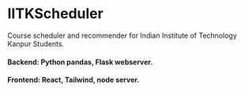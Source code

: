# IITKScheduler
Course scheduler and recommender for Indian Institute of Technology Kanpur Students.
#### Backend: Python pandas, Flask webserver.
#### Frontend: React, Tailwind, node server.
